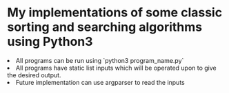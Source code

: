 # My implementations of some classic sorting and searching algorithms using Python3
<li>All programs can be run using `python3 program_name.py`
<li>All programs have static list inputs which will be operated upon to give the desired output.
<li>Future implementation can use argparser to read the inputs
